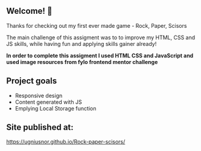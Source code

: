## Welcome! 👋

Thanks for checking out my first ever made game - Rock, Paper, Scisors

The main challenge of this assigment was to  to improve my HTML, CSS and JS skills, while having fun and applying skills gainer already!

**In order to complete this assigment I used HTML CSS and JavaScript and used image resources from fylo frontend mentor challenge**

## Project goals

* Responsive design
* Content generated with JS
* Emplying Local Storage function


## Site published at:
https://ugniusnor.github.io/Rock-paper-scisors/

